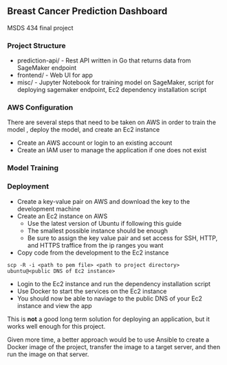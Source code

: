 Breast Cancer Prediction Dashboard
---
MSDS 434 final project

### Project Structure
- prediction-api/ - Rest API written in Go that returns data from SageMaker
endpoint
- frontend/ - Web UI for app
- misc/ - Jupyter Notebook for training model on SageMaker, script for deploying
sagemaker endpoint, Ec2 dependency installation script

### AWS Configuration
There are several steps that need to be taken on AWS in order to train the model
, deploy the model, and create an Ec2 instance
- Create an AWS account or login to an existing account
- Create an IAM user to manage the application if one does not exist

### Model Training

### Deployment
- Create a key-value pair on AWS and download the key to the development machine
- Create an Ec2 instance on AWS
    - Use the latest version of Ubuntu if following this guide
    - The smallest possible instance should be enough
    - Be sure to assign the key value pair and set access for SSH, HTTP, and
HTTPS traffice from the ip ranges you want
- Copy code from the development to the Ec2 instance
```
scp -R -i <path to pem file> <path to project directory> ubuntu@<public DNS of Ec2 instance>
```
- Login to the Ec2 instance and run the dependency installation script
- Use Docker to start the services on the Ec2 instance
- You should now be able to naviage to the public DNS of your Ec2 instance and
view the app

This is **not** a good long term solution for deploying an application, but it
works well enough for this project.

Given more time, a better approach would be to use Ansible to create a Docker
image of the project, transfer the image to a target server, and then run the
image on that server.
